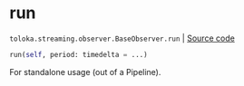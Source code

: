 # run
`toloka.streaming.observer.BaseObserver.run` | [Source code](https://github.com/Toloka/toloka-kit/blob/v0.1.26/src/streaming/observer.py#L70)

```python
run(self, period: timedelta = ...)
```

For standalone usage (out of a Pipeline).

